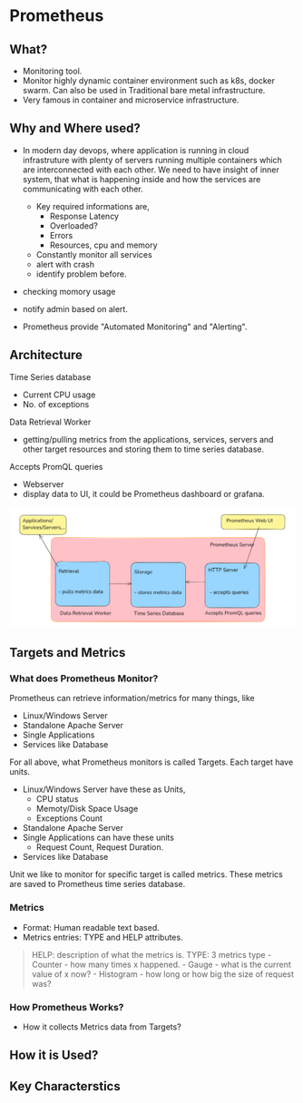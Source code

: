 # Prometheus

## What?
- Monitoring tool.
- Monitor highly dynamic container environment such as k8s, docker swarm. Can also be used in Traditional bare metal infrastructure.
- Very famous in container and microservice infrastructure.

## Why and Where used?
- In modern day devops, where application is running in cloud infrastruture with plenty of servers running multiple containers which are interconnected with each other. We need to have insight of inner system, that what is happening inside and how the services are communicating with each other.
    - Key required informations are,
        - Response Latency
        - Overloaded?
        - Errors
        - Resources, cpu and memory
    - Constantly monitor all services
    - alert with crash
    - identify problem before.

- checking momory usage
- notify admin based on alert.
- Prometheus provide "Automated Monitoring" and "Alerting".

## Architecture


Time Series database
- Current CPU usage
- No. of exceptions

Data Retrieval Worker
- getting/pulling metrics from the applications, services, servers and other target resources and storing them to time series database.

Accepts PromQL queries
- Webserver
- display data to UI, it could be Prometheus dashboard or grafana.

![alt text](image-4.png)

## Targets and Metrics

### What does Prometheus Monitor?
Prometheus can retrieve information/metrics for many things, like
- Linux/Windows Server
- Standalone Apache Server
- Single Applications
- Services like Database


For all above, what Prometheus monitors is called Targets. Each target have units.
- Linux/Windows Server have these as Units, 
    - CPU status
    - Memoty/Disk Space Usage
    - Exceptions Count
- Standalone Apache Server
- Single Applications can have these units
    - Request Count, Request Duration.
- Services like Database


Unit we like to monitor for specific target is called metrics.
These metrics are saved to Prometheus time series database.

### Metrics
- Format: Human readable text based.
- Metrics entries: TYPE and HELP attributes.

> HELP: description of what the metrics is.
> TYPE: 3 metrics type
    - Counter
        - how many times x happened.
    - Gauge
        - what is the current value of x now?
    - Histogram
        - how long or how big the size of request was?


### How Prometheus Works?
- How it collects Metrics data from Targets?

## How it is Used?


## Key Characterstics

